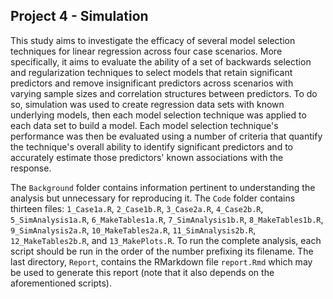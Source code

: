 ## Project 4 - Simulation

This study aims to investigate the efficacy of several model selection 
techniques for linear regression across four case scenarios. More specifically,
it aims to evaluate the ability of a set of backwards selection and
regularization techniques to select models that retain significant predictors
and remove insignificant predictors across scenarios with varying sample sizes
and correlation structures between predictors. To do so, simulation was
used to create regression data sets with known underlying models, then each 
model selection technique was applied to each data set to build a model. 
Each model selection technique's performance was then be evaluated using
a number of criteria that quantify the technique's overall ability to identify 
significant predictors and to accurately estimate those predictors' known 
associations with the response.

The `Background` folder contains information pertinent to understanding the
analysis but unnecessary for reproducing it. The `Code` folder contains thirteen
files: `1_Case1a.R`, `2_Case1b.R`, `3_Case2a.R`, `4_Case2b.R`,
`5_SimAnalysis1a.R`, `6_MakeTables1a.R`,
`7_SimAnalysis1b.R`, `8_MakeTables1b.R`,
`9_SimAnalysis2a.R`, `10_MakeTables2a.R`,
`11_SimAnalysis2b.R`, `12_MakeTables2b.R`, and `13_MakePlots.R`. 
To run the complete analysis, each
script should be run in the order of the number prefixing its filename. The
last directory, `Report`, contains the RMarkdown file `report.Rmd` which may
be used to generate this report (note that it also depends on the aforementioned
scripts).